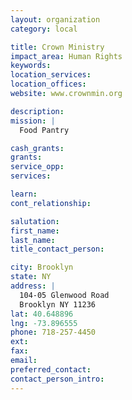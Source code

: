```yaml
---
layout: organization
category: local

title: Crown Ministry
impact_area: Human Rights
keywords: 
location_services: 
location_offices: 
website: www.crownmin.org

description: 
mission: |
  Food Pantry

cash_grants: 
grants: 
service_opp: 
services: 

learn: 
cont_relationship: 

salutation: 
first_name: 
last_name: 
title_contact_person: 

city: Brooklyn
state: NY
address: |
  104-05 Glenwood Road     
  Brooklyn NY 11236
lat: 40.648896
lng: -73.896555
phone: 718-257-4450
ext: 
fax: 
email: 
preferred_contact: 
contact_person_intro: 
---
```

